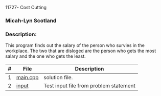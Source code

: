 11727- Cost Cutting
### Micah-Lyn Scotland
### Description:

This program finds out the salary of the person who survies in the workplace. The two that are disloged are the person who gets the most salary and the one who gets the least.

|   #   | File                       | Description                                                |
| :---: | -------------------------- | ---------------------------------------------------------- |
|   1   | [main.cpp](https://github.com/Micah-Lyn/4883-Programming_Techniques-Scotland/blob/master/Assignments/A03/11727/main.cpp)     | solution file.                                             |
|   2   | [input](https://github.com/Micah-Lyn/4883-Programming_Techniques-Scotland/blob/master/Assignments/A03/11727/input)           | Test input file from problem statement                     |

